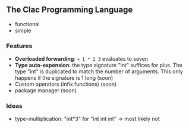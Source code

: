 
## The Clac Programming Language
- functional
- simple

### Features
- **Overloaded forwarding**: `+ 1 * 2 3` evaluates to seven
- **Type auto-expension**: the type signature "int" suffices for plus. The type "int" is duplicated to match the number of arguments. This only happens if the signature is 1 long (soon)
- Custom operators (infix functions) (soon)
- package manager (soon)

### Ideas
- type-multiplication: "int*3" for "int int int" -> most likely not